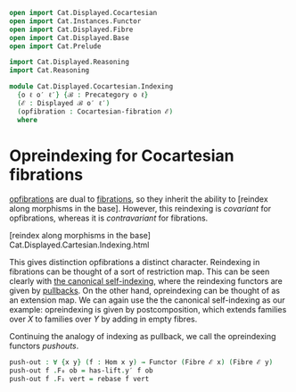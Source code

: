 ```agda
open import Cat.Displayed.Cocartesian
open import Cat.Instances.Functor
open import Cat.Displayed.Fibre
open import Cat.Displayed.Base
open import Cat.Prelude

import Cat.Displayed.Reasoning
import Cat.Reasoning

module Cat.Displayed.Cocartesian.Indexing
  {o ℓ o′ ℓ′} {ℬ : Precategory o ℓ}
  (ℰ : Displayed ℬ o′ ℓ′)
  (opfibration : Cocartesian-fibration ℰ)
  where
```

<!--
```agda
open Cat.Reasoning ℬ
open Displayed ℰ
open Cat.Displayed.Reasoning ℰ
open Cocartesian-fibration opfibration
open Functor
```
-->

# Opreindexing for Cocartesian fibrations

[opfibrations] are dual to [fibrations], so they inherit the ability
to [reindex along morphisms in the base]. However, this reindexing is
*covariant* for opfibrations, whereas it is *contravariant* for
fibrations.

[opfibrations]: Cat.Displayed.Cocartesian.html
[fibrations]: Cat.Displayed.Cartesian.html
[reindex along morphisms in the base] Cat.Displayed.Cartesian.Indexing.html

This gives distinction opfibrations a distinct character. Reindexing in
fibrations can be thought of a sort of restriction map. This can be
seen clearly with [the canonical self-indexing], where the reindexing
functors are given by [pullbacks]. On the other hand, opreindexing
can be thought of as an extension map. We can again use the the canonical
self-indexing as our example: opreindexing is given by postcomposition,
which extends families over $X$ to families over $Y$ by adding in
empty fibres.

[the canonical self-indexing]: Cat.Displayed.Instances.Slice.html
[pullbacks]: Cat.Diagram.Pullback.html

Continuing the analogy of indexing as pullback, we call the opreindexing
functors _pushouts_.

```agda
push-out : ∀ {x y} (f : Hom x y) → Functor (Fibre ℰ x) (Fibre ℰ y)
push-out f .F₀ ob = has-lift.y′ f ob
push-out f .F₁ vert = rebase f vert
```

<!--
```agda
push-out f .F-id =
  sym $ has-lift.uniquev _ _ _ $ to-pathp $
    idl[] ∙ (sym $ cancel _ _ (idr′ _))
push-out f .F-∘ f′ g′ =
  sym $ has-lift.uniquev _ _ _ $ to-pathp $
    smashl _ _
    ·· revive₁ (pullr[] _ (has-lift.commutesv _ _ _))
    ·· smashr _ _
    ·· revive₁ (pulll[] _ (has-lift.commutesv _ _ _))
      ·· smashl _ _
      ·· sym assoc[]
      ·· sym (smashr _ _)
```
-->
